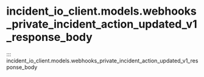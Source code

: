 # incident_io_client.models.webhooks_private_incident_action_updated_v1_response_body

::: incident_io_client.models.webhooks_private_incident_action_updated_v1_response_body
